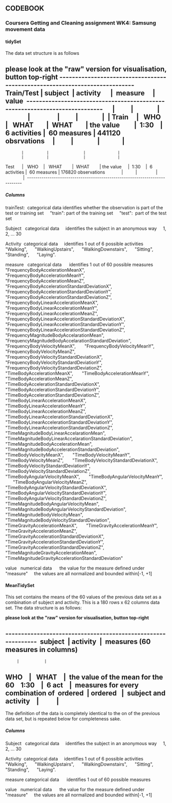 ## CODEBOOK

### Coursera Getting and Cleaning assignment WK4: Samsung movement data

#### tidySet

The data set structure is as follows 

**please look at the "raw" version for visualisation, button top-right**
---------------------------------------------------------------------------  
Train/Test | subject  | activity      |  measure     | value 
---------------------------------------------------------------------------     
           |          |               |              |       
           |          |               |              |
 Train     |   WHO    |   WHAT        |  WHAT        | the value        
           |  1:30    |  6 activities |  60 measures | 441120 obsrvations    
           |          |               |              |  
---------------------------------------------------------------------------
           |          |               |              |       
           |          |               |              | 
 Test      |   WHO    |   WHAT        |  WHAT        | the value    
           |  1:30    |  6 activities |  60 measures | 176820 observations             |          |               |              |  ---------------------------------------------------------------------------
           
##### Columns 

trainTest:  categorical data
            identifies whether the observation is part of the test or training set    
            "train": part of the training set    
            "test":  part of the test set     
            
Subject     categorical data    
            identifies the subject in an anonymous way    
            1, 2, ... 30     
            
Activity    categorical data    
            identifies 1 out of 6 possible activities 
              "Walking",     
              "WalkingUpstairs",     
              "WalkingDownstairs",     
              "Sitting",     
              "Standing",     
              "Laying".      
            
measure     categorical data     
            identifies 1 out of 60 possible measures      
              "FrequencyBodyAccelerationMeanX",     
              "FrequencyBodyAccelerationMeanY",      
              "FrequencyBodyAccelerationMeanZ",     
              "FrequencyBodyAccelerationStandardDeviationX",      
              "FrequencyBodyAccelerationStandardDeviationY", 
              "FrequencyBodyAccelerationStandardDeviationZ",
              "FrequencyBodyLinearAccelerationMeanX",    
              "FrequencyBodyLinearAccelerationMeanY",      
              "FrequencyBodyLinearAccelerationMeanZ",      
              "FrequencyBodyLinearAccelerationStandardDeviationX",      
              "FrequencyBodyLinearAccelerationStandardDeviationY",      
              "FrequencyBodyLinearAccelerationStandardDeviationZ",      
              "FrequencyMagnitudeBodyAccelarationMean",      
              "FrequencyMagnitudeBodyAccelarationStandardDeviation",     
              "FrequencyBodyVelocityMeanX",      
              "FrequencyBodyVelocityMeanY",      
              "FrequencyBodyVelocityMeanZ",      
              "FrequencyBodyVelocityStandardDeviationX",      
              "FrequencyBodyVelocityStandardDeviationY",      
              "FrequencyBodyVelocityStandardDeviationZ",      
              "TimeBodyAccelerationMeanX",      
              "TimeBodyAccelerationMeanY",      
              "TimeBodyAccelerationMeanZ",      
              "TimeBodyAccelerationStandardDeviationX",      
              "TimeBodyAccelerationStandardDeviationY",      
              "TimeBodyAccelerationStandardDeviationZ",      
              "TimeBodyLinearAccelerationMeanX",      
              "TimeBodyLinearAccelerationMeanY",      
              "TimeBodyLinearAccelerationMeanZ",      
              "TimeBodyLinearAccelerationStandardDeviationX",      
              "TimeBodyLinearAccelerationStandardDeviationY",      
              "TimeBodyLinearAccelerationStandardDeviationZ",      
              "TimeMagnitudeBodyLinearAccelarationMean",      
              "TimeMagnitudeBodyLinearAccelarationStandardDeviation",     
              "TimeMagnitudeBodyAccelerationMean",       
              "TimeMagnitudeBodyAccelerationStandardDeviation",      
              "TimeBodyVelocityMeanX",      
              "TimeBodyVelocityMeanY",      
              "TimeBodyVelocityMeanZ",      
              "TimeBodyVelocityStandardDeviationX",      
              "TimeBodyVelocityStandardDeviationY",      
              "TimeBodyVelocityStandardDeviationZ",      
              "TimeBodyAngularVelocityMeanX",      
              "TimeBodyAngularVelocityMeanY",      
              "TimeBodyAngularVelocityMeanZ",      
              "TimeBodyAngularVelocityStandardDeviationX",      
              "TimeBodyAngularVelocityStandardDeviationY",      
              "TimeBodyAngularVelocityStandardDeviationZ",      
              "TimeMagnitudeBodyAngularVelocityMean",      
              "TimeMagnitudeBodyAngularVelocityStandardDeviation",      
              "TimeMagnitudeBodyVelocityMean",      
              "TimeMagnitudeBodyVelocityStandardDeviation",      
              "TimeGravityAccelerationMeanX",      
              "TimeGravityAccelerationMeanY",      
              "TimeGravityAccelerationMeanZ",      
              "TimeGravityAccelerationStandardDeviationX",      
              "TimeGravityAccelerationStandardDeviationY",      
              "TimeGravityAccelerationStandardDeviationZ",      
              "TimeMagnitudeGravityAccelerationMean",      
              "TimeMagnitudeGravityAccelerationStandardDeviation"      
              
value       numerical data     
            the value for the measure defined under "measure"    
            the values are all normalized and bounded within[-1, +1]        



#### MeanTidySet

This set contains the means of the 60 values of the previous data set as a combination of subject and activity. This is a 180 rows x 62 columns data set. The data structure is as follows: 

**please look at the "raw" version for visualisation, button top-right**


-------------------------------------------------------------  
subject  | activity  |  measures (60 measures in columns)  
-------------------------------------------------------------
         |           | 
  WHO    |   WHAT    |  the value of the mean for the 60   
 1:30    |  6 act    |  measures for every combination of 
ordered  | ordered   |  subject and activity   
         |           |            
-------------------------------------------------------------

The definition of the data is completely identical to the on of the previous data set, but is repeated below for completeness sake.

##### Columns 

Subject   categorical data    
          identifies the subject in an anonymous way    
          1, 2, ... 30     
          
Activity  categorical data    
          identifies 1 out of 6 possible activities
            "Walking",     
            "WalkingUpstairs",     
            "WalkingDownstairs",     
            "Sitting",     
            "Standing",     
            "Laying".      
            
measure    categorical data     
           identifies 1 out of 60 possible measures
           
value      numerical data     
           the value for the measure defined under "measure"    
           the values are all normalized and bounded within[-1, +1]
